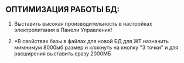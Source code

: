 ## ОПТИМИЗАЦИЯ РАБОТЫ БД:

1) Выставить высокая производительность в настройках электропитания в Панели Управления!
 
2) *В свойствах базы в файлах для новой БД для ЖТ назначить мимнимум 8000мб размер и кликнуть на кнопку "3 точки" и для расширения выставить сразу 2000МБ
